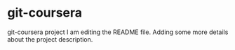 # git-coursera
git-coursera project
I am editing the README file. Adding some more details about the project description.
